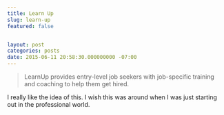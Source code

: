 ```yaml
---
title: Learn Up
slug: learn-up
featured: false


layout: post
categories: posts
date: 2015-06-11 20:58:30.000000000 -07:00
---
```


> LearnUp provides entry-level job seekers with job-specific training and coaching to help them get hired.

I really like the idea of this. I wish this was around when I was just starting out in the professional world.

